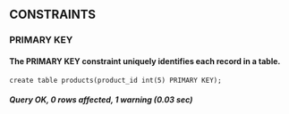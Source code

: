## CONSTRAINTS
### PRIMARY KEY
#### The PRIMARY KEY constraint uniquely identifies each record in a table.
```syntax
create table products(product_id int(5) PRIMARY KEY);
```

##### Query OK, 0 rows affected, 1 warning (0.03 sec)
